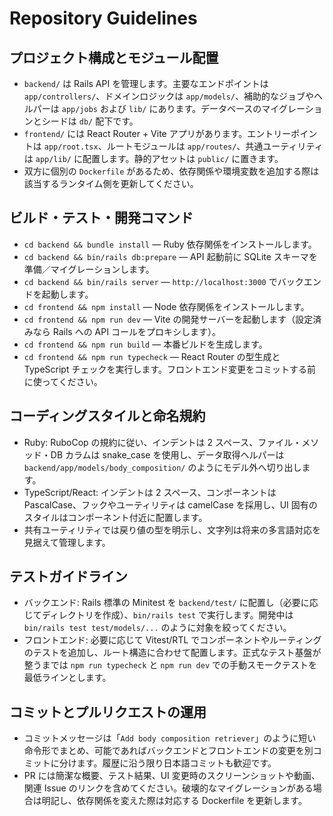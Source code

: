 # Repository Guidelines

## プロジェクト構成とモジュール配置
- `backend/` は Rails API を管理します。主要なエンドポイントは `app/controllers/`、ドメインロジックは `app/models/`、補助的なジョブやヘルパーは `app/jobs` および `lib/` にあります。データベースのマイグレーションとシードは `db/` 配下です。
- `frontend/` には React Router + Vite アプリがあります。エントリーポイントは `app/root.tsx`、ルートモジュールは `app/routes/`、共通ユーティリティは `app/lib/` に配置します。静的アセットは `public/` に置きます。
- 双方に個別の `Dockerfile` があるため、依存関係や環境変数を追加する際は該当するランタイム側を更新してください。

## ビルド・テスト・開発コマンド
- `cd backend && bundle install` — Ruby 依存関係をインストールします。
- `cd backend && bin/rails db:prepare` — API 起動前に SQLite スキーマを準備／マイグレーションします。
- `cd backend && bin/rails server` — `http://localhost:3000` でバックエンドを起動します。
- `cd frontend && npm install` — Node 依存関係をインストールします。
- `cd frontend && npm run dev` — Vite の開発サーバーを起動します（設定済みなら Rails への API コールをプロキシします）。
- `cd frontend && npm run build` — 本番ビルドを生成します。
- `cd frontend && npm run typecheck` — React Router の型生成と TypeScript チェックを実行します。フロントエンド変更をコミットする前に使ってください。

## コーディングスタイルと命名規約
- Ruby: RuboCop の規約に従い、インデントは 2 スペース、ファイル・メソッド・DB カラムは snake_case を使用し、データ取得ヘルパーは `backend/app/models/body_composition/` のようにモデル外へ切り出します。
- TypeScript/React: インデントは 2 スペース、コンポーネントは PascalCase、フックやユーティリティは camelCase を採用し、UI 固有のスタイルはコンポーネント付近に配置します。
- 共有ユーティリティでは戻り値の型を明示し、文字列は将来の多言語対応を見据えて管理します。

## テストガイドライン
- バックエンド: Rails 標準の Minitest を `backend/test/` に配置し（必要に応じてディレクトリを作成）、`bin/rails test` で実行します。開発中は `bin/rails test test/models/...` のように対象を絞ってください。
- フロントエンド: 必要に応じて Vitest/RTL でコンポーネントやルーティングのテストを追加し、ルート構造に合わせて配置します。正式なテスト基盤が整うまでは `npm run typecheck` と `npm run dev` での手動スモークテストを最低ラインとします。

## コミットとプルリクエストの運用
- コミットメッセージは「`Add body composition retriever`」のように短い命令形でまとめ、可能であればバックエンドとフロントエンドの変更を別コミットに分けます。履歴に沿う限り日本語コミットも歓迎です。
- PR には簡潔な概要、テスト結果、UI 変更時のスクリーンショットや動画、関連 Issue のリンクを含めてください。破壊的なマイグレーションがある場合は明記し、依存関係を変えた際は対応する Dockerfile を更新します。
